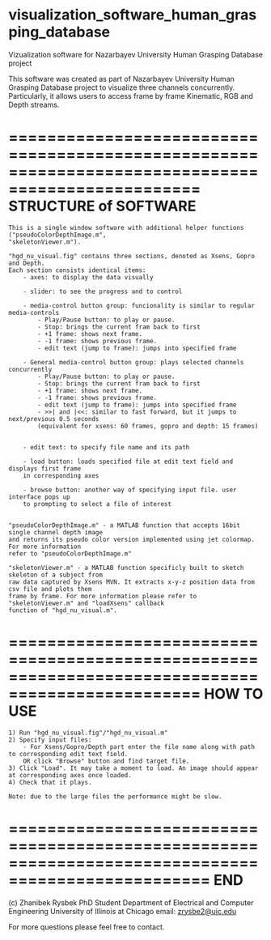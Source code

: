 # visualization_software_human_grasping_database


Vizualization software for Nazarbayev University Human Grasping Database project

This software was created as part of Nazarbayev University Human Grasping Database project
to visualize three channels concurrently. Particularly, it allows users to access frame by frame
Kinematic, RGB and Depth streams.

==================================================================================================
	STRUCTURE of SOFTWARE
==================================================================================================

	This is a single window software with additional helper functions ("pseudoColorDepthImage.m", 
	"skeletonViewer.m").

	"hgd_nu_visual.fig" contains three sections, denoted as Xsens, Gopro and Depth.
	Each section consists identical items:
		- axes: to display the data visually
		
		- slider: to see the progress and to control
		
		- media-control button group: funcionality is similar to regular media-controls
			- Play/Pause button: to play or pause.
			- Stop: brings the current fram back to first
			- +1 frame: shows next frame.
			- -1 frame: shows previous frame.
			- edit text (jump to frame): jumps into specified frame
		
		- General media-control button group: plays selected channels concurrently
			- Play/Pause button: to play or pause.
			- Stop: brings the current fram back to first
			- +1 frame: shows next frame.
			- -1 frame: shows previous frame.
			- edit text (jump to frame): jumps into specified frame
			- >>| and |<<: similar to fast forward, but it jumps to next/previous 0.5 seconds
			(equivalent for xsens: 60 frames, gopro and depth: 15 frames)
			
		
		- edit text: to specify file name and its path
		
		- load button: loads specified file at edit text field and displays first frame 
		in corresponding axes
		
		- browse button: another way of specifying input file. user interface pops up 
		to prompting to select a file of interest
			
	
	"pseudoColorDepthImage.m" - a MATLAB function that accepts 16bit single channel depth image
	and returns its pseudo color version implemented using jet colormap. For more information 
	refer to "pseudoColorDepthImage.m"
		
	"skeletonViewer.m" - a MATLAB function specificly built to sketch skeleton of a subject from 
	raw data captured by Xsens MVN. It extracts x-y-z position data from csv file and plots them 
	frame by frame. For more information please refer to "skeletonViewer.m" and "loadXsens" callback
	function of "hgd_nu_visual.m". 
	
==================================================================================================
	HOW TO USE
==================================================================================================
	
	1) Run "hgd_nu_visual.fig"/"hgd_nu_visual.m"
	2) Specify input files:
		- For Xsens/Gopro/Depth part enter the file name along with path to corresponding edit text field.
		OR click "Browse" button and find target file.
	3) Click "Load". It may take a moment to load. An image should appear at corresponding axes once loaded.
	4) Check that it plays.
	
	Note: due to the large files the performance might be slow. 	
	
===================================================================================================
END
===================================================================================================
(c) Zhanibek Rysbek
    PhD Student
    Department of Electrical and Computer Engineering 
    University of Illinois at Chicago
    email: zrysbe2@uic.edu
    
For more questions please feel free to contact.

